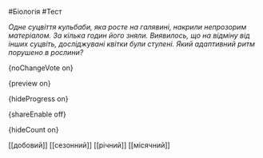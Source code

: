 #Біологія #Тест

*Одне суцвіття кульбаби, яка росте на галявині, накрили непрозорим  матеріалом. За кілька годин його зняли. Виявилось, що на відміну від  інших суцвіть, досліджувані квітки були стулені. Який адаптивний ритм  порушено в рослини?*

{noChangeVote on}

{preview on}

{hideProgress on}

{shareEnable off}

{hideCount on}

[[добовий]]
[[сезонний]]
[[річний]]
[[місячний]]
